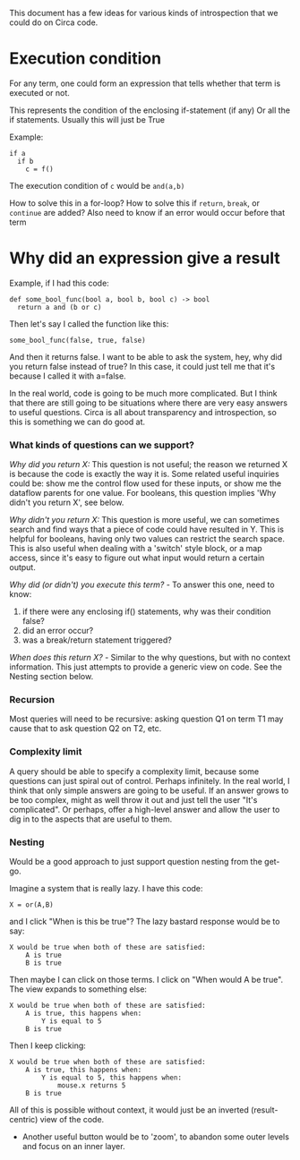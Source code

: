 
This document has a few ideas for various kinds of introspection that we could do on Circa code.

# Execution condition #

For any term, one could form an expression that tells whether that term is executed or
not.

This represents the condition of the enclosing if-statement (if any)
Or all the if statements.
Usually this will just be True

Example:

    if a
      if b
        c = f()

The execution condition of `c` would be `and(a,b)`

How to solve this in a for-loop?
How to solve this if `return`, `break`, or `continue` are added?
Also need to know if an error would occur before that term

# Why did an expression give a result #

Example, if I had this code:

    def some_bool_func(bool a, bool b, bool c) -> bool
      return a and (b or c)

Then let's say I called the function like this:

    some_bool_func(false, true, false)

And then it returns false. I want to be able to ask the system, hey, why did you return
false instead of true? In this case, it could just tell me that it's because I called it
with a=false.

In the real world, code is going to be much more complicated. But I think that there are
still going to be situations where there are very easy answers to useful questions.
Circa is all about transparency and introspection, so this is something we can do good at.

### What kinds of questions can we support? ###

*Why did you return X:* This question is not useful; the reason we returned X is because
the code is exactly the way it is. Some related useful inquiries could be: show me the
control flow used for these inputs, or show me the dataflow parents for one value.
For booleans, this question implies 'Why didn't you return X', see below.

*Why didn't you return X:* This question is more useful, we can sometimes search and find
ways that a piece of code could have resulted in Y. This is helpful for booleans, having
only two values can restrict the search space. This is also useful when dealing with a
'switch' style block, or a map access, since it's easy to figure out what input would return
a certain output.

*Why did (or didn't) you execute this term?* - To answer this one, need to know:

 1. if there were any enclosing if() statements, why was their condition false?
 2. did an error occur?
 3. was a break/return statement triggered?

*When does this return X?* - Similar to the why questions, but with no context information.
This just attempts to provide a generic view on code. See the Nesting section below.

### Recursion ###

Most queries will need to be recursive: asking question Q1 on term T1 may cause that to ask
question Q2 on T2, etc.

### Complexity limit ###

A query should be able to specify a complexity limit, because some questions can just spiral
out of control. Perhaps infinitely. In the real world, I think that only simple answers are
going to be useful. If an answer grows to be too complex, might as well throw it out and
just tell the user "It's complicated". Or perhaps, offer a high-level answer and allow the user
to dig in to the aspects that are useful to them.

### Nesting ###

Would be a good approach to just support question nesting from the get-go.

Imagine a system that is really lazy. I have this code:

    X = or(A,B)

and I click "When is this be true"?  The lazy bastard response would be to say:

    X would be true when both of these are satisfied:
        A is true
        B is true

Then maybe I can click on those terms. I click on "When would A be true". The view expands
to something else:

    X would be true when both of these are satisfied:
        A is true, this happens when:
            Y is equal to 5
        B is true

Then I keep clicking:

    X would be true when both of these are satisfied:
        A is true, this happens when:
            Y is equal to 5, this happens when:
                mouse.x returns 5
        B is true

All of this is possible without context, it would just be an inverted (result-centric)
view of the code.

 - Another useful button would be to 'zoom', to abandon some outer levels and focus on
an inner layer.

